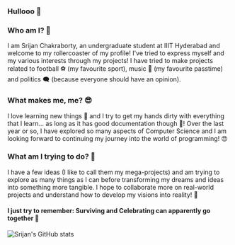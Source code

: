 ### Hullooo 👋

### Who am I? 🤗
I am Srijan Chakraborty, an undergraduate student at IIIT Hyderabad and welcome to my rollercoaster of my profile! I've tried to express myself and my various interests through my projects! I have tried to make projects related to football ⚽ (my favourite sport), music 🎵 (my favourite passtime) and politics 🗨️ (because everyone should have an opinion).

### What makes me, me? 😎 
I love learning new things 💙 and I try to get my hands dirty with everything that I learn... as long as it has good documentation though 👀! Over the last year or so, I have explored so many aspects of Computer Science and I am looking forward to continuing my journey into the world of programming! 😍
 
### What am I trying to do? 🤔
I have a few ideas (I like to call them my mega-projects) and am trying to explore as many things as I can before transforming my dreams and ideas into something more tangible. I hope to collaborate more on real-world projects and understand how to develop my visions into reality! 🤩

#### I just try to remember: Surviving and Celebrating can apparently go together 🥳

![Srijan's GitHub stats](https://github-readme-stats.vercel.app/api?username=Srijan-Chak012)
<!--
**Srijan-Chak012/Srijan-Chak012** is a ✨ _special_ ✨ repository because its `README.md` (this file) appears on your GitHub profile.

Here are some ideas to get you started:

- 🔭 I’m currently working on ...
- 🌱 I’m currently learning ...
- 👯 I’m looking to collaborate on ...
- 🤔 I’m looking for help with ...
- 💬 Ask me about ...
- 📫 How to reach me: ...
- 😄 Pronouns: ...
- ⚡ Fun fact: ...
-->
